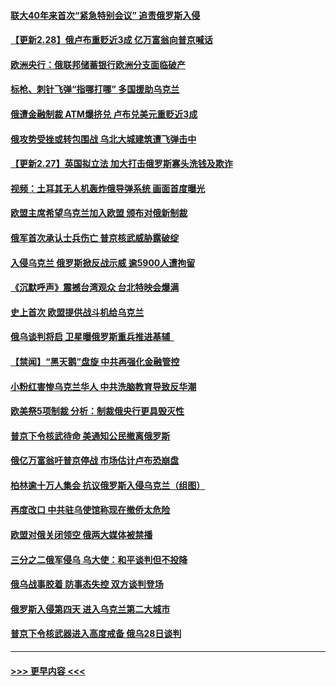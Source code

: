 #### [联大40年来首次“紧急特别会议” 追责俄罗斯入侵](../pages/prog202/a103359824.md?t=02281701) 
#### [【更新2.28】俄卢布重贬近3成 亿万富翁向普京喊话](../pages/prog202/a103359839.md?t=02281701) 
#### [欧洲央行：俄联邦储蓄银行欧洲分支面临破产](../pages/prog202/a103359830.md?t=02281701) 
#### [标枪、刺针飞弹“指哪打哪” 多国援助乌克兰](../pages/prog202/a103359804.md?t=02281701) 
#### [俄遭金融制裁 ATM爆挤兑 卢布兑美元重贬近3成](../pages/prog202/a103359793.md?t=02281701) 
#### [俄攻势受挫或转包围战 乌北大城建筑遭飞弹击中](../pages/prog202/a103359780.md?t=02281701) 
#### [【更新2.27】英国拟立法 加大打击俄罗斯寡头洗钱及欺诈](../pages/prog202/a103359305.md?t=02281701) 
#### [视频：土耳其无人机轰炸俄导弹系统 画面首度曝光](../pages/prog202/a103359738.md?t=02281701) 
#### [欧盟主席希望乌克兰加入欧盟 颁布对俄新制裁](../pages/prog202/a103358644.md?t=02281701) 
#### [俄军首次承认士兵伤亡 普京核武威胁露破绽](../pages/prog202/a103359643.md?t=02281701) 
#### [入侵乌克兰 俄罗斯掀反战示威 逾5900人遭拘留](../pages/prog202/a103359689.md?t=02281701) 
#### [《沉默呼声》震撼台湾观众 台北特映会爆满](../pages/prog202/a103359740.md?t=02281701) 
#### [史上首次 欧盟提供战斗机给乌克兰](../pages/prog202/a103359613.md?t=02281701) 
#### [俄乌谈判将启 卫星曝俄罗斯重兵推进基辅  ](../pages/prog202/a103359614.md?t=02281701) 
#### [【禁闻】“黑天鹅”盘旋 中共再强化金融管控](../pages/prog202/a103359407.md?t=02281701) 
#### [小粉红害惨乌克兰华人 中共洗脑教育导致反华潮](../pages/prog202/a103359536.md?t=02281701) 
#### [欧美祭5项制裁 分析：制裁俄央行更具毁灭性](../pages/prog202/a103359515.md?t=02281701) 
#### [普京下令核武待命 美通知公民撤离俄罗斯](../pages/prog202/a103359529.md?t=02281701) 
#### [俄亿万富翁吁普京停战 市场估计卢布恐崩盘](../pages/prog202/a103359489.md?t=02281701) 
#### [柏林逾十万人集会 抗议俄罗斯入侵乌克兰（组图）](../pages/prog202/a103359494.md?t=02281701) 
#### [再度改口 中共驻乌使馆称现在撤侨太危险](../pages/prog202/a103359483.md?t=02281701) 
#### [欧盟对俄关闭领空 俄两大媒体被禁播](../pages/prog202/a103359479.md?t=02281701) 
#### [三分之二俄军侵乌 乌大使：和平谈判但不投降](../pages/prog202/a103359356.md?t=02281701) 
#### [俄乌战事胶着 防事态失控 双方谈判登场](../pages/prog202/a103359372.md?t=02281701) 
#### [俄罗斯入侵第四天 进入乌克兰第二大城市](../pages/prog202/a103359421.md?t=02281701) 
#### [普京下令核武器进入高度戒备 俄乌28日谈判](../pages/prog202/a103359312.md?t=02281701) 

----
#### [ >>> 更早内容 <<< ](../indexes/prog202-earlier.md)

